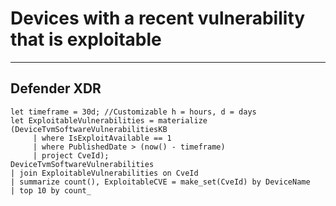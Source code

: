 # Devices with a recent vulnerability that is exploitable
----
## Defender XDR
```
let timeframe = 30d; //Customizable h = hours, d = days
let ExploitableVulnerabilities = materialize 
(DeviceTvmSoftwareVulnerabilitiesKB
     | where IsExploitAvailable == 1
     | where PublishedDate > (now() - timeframe)
     | project CveId);
DeviceTvmSoftwareVulnerabilities
| join ExploitableVulnerabilities on CveId
| summarize count(), ExploitableCVE = make_set(CveId) by DeviceName
| top 10 by count_

```
